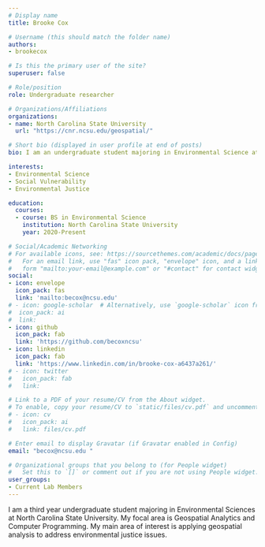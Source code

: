 ```yaml
---
# Display name
title: Brooke Cox

# Username (this should match the folder name)
authors:
- brookecox

# Is this the primary user of the site?
superuser: false

# Role/position
role: Undergraduate researcher

# Organizations/Affiliations
organizations:
- name: North Carolina State University
  url: "https://cnr.ncsu.edu/geospatial/"

# Short bio (displayed in user profile at end of posts)
bio: I am an undergraduate student majoring in Environmental Science at North Carolina State University. 

interests:
- Environmental Science
- Social Vulnerability
- Environmental Justice

education:
  courses:
  - course: BS in Environmental Science
    institution: North Carolina State University
    year: 2020-Present

# Social/Academic Networking
# For available icons, see: https://sourcethemes.com/academic/docs/page-builder/#icons
#   For an email link, use "fas" icon pack, "envelope" icon, and a link in the
#   form "mailto:your-email@example.com" or "#contact" for contact widget.
social:
- icon: envelope
  icon_pack: fas
  link: 'mailto:becox@ncsu.edu' 
# - icon: google-scholar  # Alternatively, use `google-scholar` icon from `ai` icon pack
#  icon_pack: ai
#  link: 
- icon: github
  icon_pack: fab
  link: 'https://github.com/becoxncsu'
- icon: linkedin
  icon_pack: fab
  link: 'https://www.linkedin.com/in/brooke-cox-a6437a261/'
# - icon: twitter
#   icon_pack: fab
#   link:

# Link to a PDF of your resume/CV from the About widget.
# To enable, copy your resume/CV to `static/files/cv.pdf` and uncomment the lines below.
# - icon: cv
#   icon_pack: ai
#   link: files/cv.pdf

# Enter email to display Gravatar (if Gravatar enabled in Config)
email: "becox@ncsu.edu "

# Organizational groups that you belong to (for People widget)
#   Set this to `[]` or comment out if you are not using People widget.
user_groups:
- Current Lab Members
---
```


I am a third year undergraduate student majoring in Environmental Sciences at North Carolina State University. My focal area is Geospatial Analytics and Computer Programming. My main area of interest is applying geospatial analysis to address environmental justice issues. 
